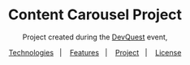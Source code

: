<h1 align="center"> Content Carousel Project </h1> 

<p align="center">Project created during the  <a href="https://www.linkedin.com/in/chrystine-martins-o-v/">DevQuest</a> event,

<p align="center">  
  <a href="#-technologies">Technologies</a>&nbsp;&nbsp;&nbsp;|&nbsp;&nbsp;&nbsp;
  <a href="#-features">Features</a>&nbsp;&nbsp;&nbsp;|&nbsp;&nbsp;&nbsp;
  <a href="#-project">Project</a>&nbsp;&nbsp;&nbsp;|&nbsp;&nbsp;&nbsp;
  <a href="#-license">License</a>  
</p>

